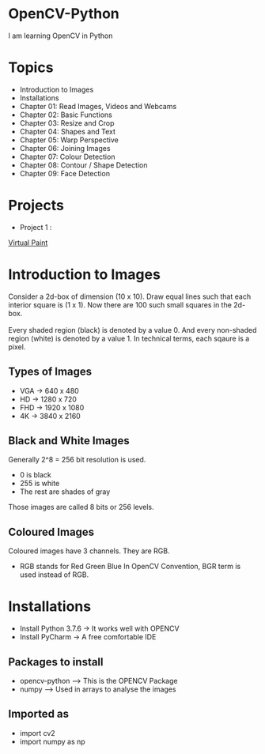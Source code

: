 # OpenCV-Python
 I am learning OpenCV in Python

# Topics
- Introduction to Images
- Installations 
- Chapter 01: Read Images, Videos and Webcams
- Chapter 02: Basic Functions
- Chapter 03: Resize and Crop
- Chapter 04: Shapes and Text 
- Chapter 05: Warp Perspective
- Chapter 06: Joining Images
- Chapter 07: Colour Detection
- Chapter 08: Contour / Shape Detection
- Chapter 09: Face Detection

# Projects 
- Project 1 :
<a href = "https://github.com/Grace-Hephzibah/Virtual-Paint"> 
Virtual Paint </a>
  
# Introduction to Images
Consider a 2d-box of dimension (10 x 10). Draw equal 
lines such that each interior square is (1 x 1). Now 
there are 100 such small squares in the 2d-box.
<br><br>
Every shaded region (black) is denoted by a value 0. And 
every non-shaded region (white) is denoted by a value 1.
In technical terms, each sqaure is a pixel.
## Types of Images
- VGA ->  640 x  480
- HD  -> 1280 x  720
- FHD -> 1920 x 1080
- 4K  -> 3840 x 2160
## Black and White Images
Generally 2^8 = 256 bit resolution is used.
- 0 is black 
- 255 is white 
- The rest are shades of gray

Those images are called 8 bits or 256 levels.
## Coloured Images
Coloured images have 3 channels. They are RGB. 
- RGB stands for Red Green Blue
In OpenCV Convention, BGR term is used instead of RGB.

# Installations 
- Install Python 3.7.6 -> It works well with OPENCV
- Install PyCharm -> A free comfortable IDE

## Packages to install
- opencv-python --> This is the OPENCV Package 
- numpy --> Used in arrays to analyse the images

## Imported as 
- import cv2
- import numpy as np
